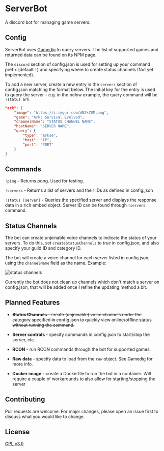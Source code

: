 # ServerBot

A discord bot for managing game servers.

## Config

ServerBot uses [Gamedig](https://www.npmjs.com/package/gamedig) to query servers. The list of supported games and returned data can be found on its NPM page.

The `discord` section of config.json is used for setting up your command prefix (default `!`) and specifying where to create status channels (Not yet implemented).

To add a new server, create a new entry in the `servers` section of config.json matching the format below. The initial key for the entry is used to query the server - e.g. in the below example, the query command will be `!status ark`

```json
"ark": {
    "image": "https://i.imgur.com/dN2kZ0M.png",
    "game": "Ark: Survival Evolved",
    "channelName": "STATUS CHANNEL NAME",
    "hostName": "SERVER NAME",
    "query": {
        "type": "arkse",
        "host": "IP",
        "port": "PORT"
    }
}
```

## Commands

`!ping` - Returns pong. Used for testing.

`!servers` - Returns a list of servers and their IDs as defined in config.json

`!status [server]` - Queries the specified server and displays the response data in a rich embed object. Server ID can be found through `!servers` command.

## Status Channels

The bot can create unjoinable voice channels to indicate the status of your servers. To do this, set `createStatusChannels` to *true* in config.json, and also specify your guild ID and category ID.

The bot will create a voice channel for each server listed in config.json, using the `channelName` field as the name. Example:

![status channels](https://i.imgur.com/hnfAyfn.png)

Currently the bot does not clean up channels which don't match a server on config.json, that will be added once I refine the updating method a bit.

## Planned Features

-  ~~**Status Channels** - create (unjoinable) voice channels under the category specified in config.json to quickly view online/offline status without running the command.~~

- **Server controls** - specify commands in config.json to start/stop the server, etc.

- **RCON** - run RCON commands through the bot for supported games.

- **Raw data** - specify data to load from the `raw` object. See Gamedig for more info.

- **Docker image** - create a Dockerfile to run the bot in a container. Will require a couple of workarounds to also allow for starting/stopping the server

## Contributing
Pull requests are welcome. For major changes, please open an issue first to discuss what you would like to change.

## License
[GPL v3.0](https://choosealicense.com/licenses/gpl-3.0/)